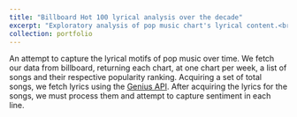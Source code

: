 ```yaml
---
title: "Billboard Hot 100 lyrical analysis over the decade"
excerpt: "Exploratory analysis of pop music chart's lyrical content.<br/>"
collection: portfolio
---
```


An attempt to capture the lyrical motifs of pop music over time. We fetch our data from billboard, returning each chart, at one chart per week, a list of songs and their respective popularity ranking. Acquiring a set of total songs, we fetch lyrics using the <a href="">Genius API</a>. After acquiring the lyrics for the songs, we must process them and attempt to capture sentiment in each line.
